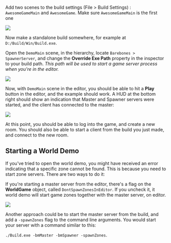 Add two scenes to the build settings (File > Build Settings) : `AwesomeGameMain` and `AwesomeGame`.
Make sure `AwesomeGameMain` is the first one

![](http://i.imgur.com/kXHUGbY.png)

Now make a standalone build somewhere, for example at `D:/Build/Win/Build.exe`.

Open the `DemoMain` scene, in the hierarchy, locate `Barebones >  SpawnerServer`, and change the **Override Exe Path** property in the inspector to your build path. _This path will be used to start a game server process when you're in the editor._

![](http://i.imgur.com/D6vJmMs.png)

Now, with `DemoMain` scene in the editor, you should be able to hit a **Play** button in the editor, and the example should work. A HUD at the bottom right should show an indication that Master and Spawner servers were started, and the client has connected to the master:

![](http://i.imgur.com/xw8xZ31.png)

At this point, you should be able to log into the game, and create a new room. You should also be able to start a client from the build you just made, and connect to the new room.

## Starting a World Demo

If you've tried to open the world demo, you might have received an error indicating that a specific zone cannot be found. This is because you need to start zone servers. There are two ways to do it:

If you're starting a master server from the editor, there's a flag on the **WorldGame** object, called `DontSpawnZonesInEditor`. If you uncheck it, it world demo will start game zones together with the master server, on editor.

![](http://i.imgur.com/VFpneJ0.png)

Another approach could be to start the master server from the build, and add a `-spawnZones` flag to the command line arguments. You would start your server with a command similar to this:

`./Build.exe -bmMaster -bmSpawner -spawnZones`.

